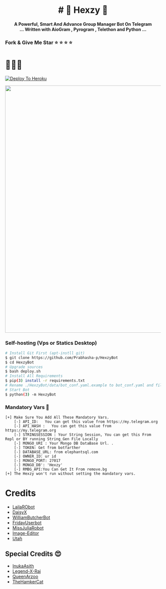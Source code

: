 
<h1 align="center"> # 🤩 Hexzy  🤩

<h4 align="center">A Powerful, Smart And Advance  Group Manager Bot On Telegram <br> ... Written with AioGram , Pyrogram , Telethon and Python  ...</h4>

### Fork & Give Me Star ⭐️ ⭐️ ⭐️ ⭐️ 
# 🤩🤩🤩
[![Deploy To Heroku](https://www.herokucdn.com/deploy/button.svg)](https://heroku.com/deploy)

<p align="center"><a href="https://t.me/HitechRocket"><img src="https://telegra.ph/file/b41dfb16ec665a841f884.png" width="800"></a></p>

### Self-hosting  (Vps or Statics Desktop)
```sh
# Install Git First (apt-instll git)
$ git clone https://github.com/Prabhasha-p/HexzyBot
$ cd HexzyBot
# Upgrade sources
$ bash deploy.sh
# Install All Requirements 
$ pip(3) install -r requirements.txt
# Rename ./HexzyBot/data/bot_conf.yaml.example to bot_conf.yaml and fill
# Start Bot 
$ python(3) -m HexzyBot
```

### Mandatory Vars 📒
```
[+] Make Sure You Add All These Mandatory Vars. 
    [-] API_ID:   You can get this value from https://my.telegram.org
    [-] API_HASH :   You can get this value from https://my.telegram.org
    [-] STRINGSESSION : Your String Session, You can get this From Repl or BY running String_Gen File Locally
    [-] MONGO_URI : Your Mongo DB DataBase Url. .
    [-] TOKEN: Get from botfarther
    [-] DATABASE_URL: from elephantsql.com
    [-] OWNER_ID: ur id
    [-] MONGO_PORT: 27017
    [-] MONGO_DB': 'Hexzy'
    [-] RMBG_API:You Can Get It From remove.bg 
[+] The Hexzy won't run without setting the mandatory vars.
```

#  Credits

 - [LailaRObot](https://github.com/QueenArzoo/LaylaRobot)
 - [DaisyX](https://gitlab.com/TeamDaisyX/DaisyX)
 - [WilliamButcherBot](https://github.com/thehamkercat/WilliamButcherBot)
 - [FridayUserbot](https://github.com/DevsExpo/FridayUserbot)
 - [MissJuliaRobot](https://github.com/MissJuliaRobot/MissJuliaRobot)
 - [Image-Editor](https://github.com/TroJanzHEX/Image-Editor/)
 - [Utah](https://github.com/minatouzuki/utah)

## Special Credits 😍
- [InukaAsith](github.com/inukaasith)
- [Legend-X-Raj](github.com/LegendX-Raj)
- [QueenArzoo](github.com/QueenArzoo)
- [TheHamkerCat](github.com/thehamkercat)
